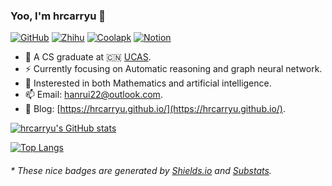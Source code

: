 ### Yoo, I'm hrcarryu 👋

[![GitHub](https://img.shields.io/badge/dynamic/json?logo=github&label=GitHub&labelColor=495867&color=495867&query=%24.data.totalSubs&url=https%3A%2F%2Fapi.spencerwoo.com%2Fsubstats%2F%3Fsource%3Dgithub%26queryKey%3Dhrcarryu)](https://github.com/hrcarryu)
[![Zhihu](https://img.shields.io/badge/dynamic/json?logo=zhihu&label=Zhihu&labelColor=E0F8E6&color=E0F8E6&query=%24.data.totalSubs&url=https%3A%2F%2Fapi.spencerwoo.com%2Fsubstats%2F%3Fsource%3Dzhihu%26queryKey%3Dxiang-long-zai-tian-52)](https://www.zhihu.com/people/xiang-long-zai-tian-52)
[![Coolapk](https://img.shields.io/badge/dynamic/json?logo=//static.coolapk.com/static/web/v8/images/coolapklogo.png&label=%E9%85%B7%E5%AE%89%20Coolapk&labelColor=01DF3A&color=01DF3A&query=%24.data.totalSubs&url=https%3A%2F%2Fapi.spencerwoo.com%2Fsubstats%2F%3Fsource%3Dcoolapk%26queryKey%3D2940472)](https://www.zhihu.com/people/xiang-long-zai-tian-52)
[![Notion](https://img.shields.io/badge/Notion-shared-D0F5A9?logo=notion&style=social)](https://foggy-hour-c66.notion.site/a80d2580e7f14c3481af1eb75434726c?v=a10ae36c26bc40389a901788d37442a6)

- 👶 A CS graduate at 🇨🇳 [UCAS](https://www.UCAS.ac.cn).
- ⚡ Currently focusing on Automatic reasoning and graph neural network.
- 🔭 Insterested in both Mathematics and artificial intelligence.
- 📫 Email: [hanrui22@outlook.com](hanrui22@outlook.com).
- 🍎 Blog: [https://hrcarryu.github.io/](https://hrcarryu.github.io/).

[![hrcarryu's GitHub stats](https://github-readme-stats.vercel.app/api?username=hrcarryu&show_icons=true&theme=radical&count_private=true)](https://github.com/anuraghazra/github-readme-stats)

[![Top Langs](https://github-readme-stats.vercel.app/api/top-langs/?username=hrcarryu&exclude_repo=CG_proj1,winafl,WDFuzzer,UCAS-Helper,LazyIDA,get-sep-file,sdn-srv6,shijy16.github.io&layout=compact)](https://github.com/anuraghazra/github-readme-stats)

<h6>* These nice badges are generated by <a href="https://shields.io/">Shields.io</a> and <a href="https://github.com/spencerwooo/Substats">Substats</a>.</h6>
